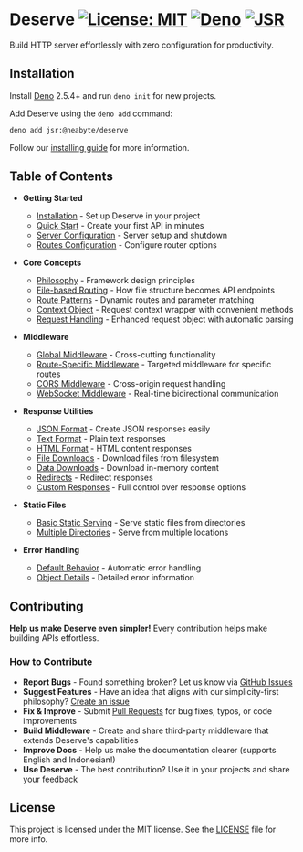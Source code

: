# Deserve [![License: MIT](https://img.shields.io/badge/License-MIT-red.svg)](LICENSE) [![Deno](https://img.shields.io/badge/Deno-2.5.4-blue)](https://deno.land) [![JSR](https://jsr.io/badges/@neabyte/deserve)](https://jsr.io/@neabyte/deserve)

Build HTTP server effortlessly with zero configuration for productivity.

## Installation

Install [Deno](https://github.com/denoland/deno_install) 2.5.4+ and run `deno init` for new projects.

Add Deserve using the `deno add` command:

```bash
deno add jsr:@neabyte/deserve
```

Follow our [installing guide](https://docs-deserve.neabyte.com/en/getting-started/installation) for more information.

## Table of Contents

- **Getting Started**
  - [Installation](https://docs-deserve.neabyte.com/en/getting-started/installation) - Set up Deserve in your project
  - [Quick Start](https://docs-deserve.neabyte.com/en/getting-started/quick-start) - Create your first API in minutes
  - [Server Configuration](https://docs-deserve.neabyte.com/en/getting-started/server-configuration) - Server setup and shutdown
  - [Routes Configuration](https://docs-deserve.neabyte.com/en/getting-started/routes-configuration) - Configure router options

- **Core Concepts**
  - [Philosophy](https://docs-deserve.neabyte.com/en/core-concepts/philosophy) - Framework design principles
  - [File-based Routing](https://docs-deserve.neabyte.com/en/core-concepts/file-based-routing) - How file structure becomes API endpoints
  - [Route Patterns](https://docs-deserve.neabyte.com/en/core-concepts/route-patterns) - Dynamic routes and parameter matching
  - [Context Object](https://docs-deserve.neabyte.com/en/core-concepts/context-object) - Request context wrapper with convenient methods
  - [Request Handling](https://docs-deserve.neabyte.com/en/core-concepts/request-handling) - Enhanced request object with automatic parsing

- **Middleware**
  - [Global Middleware](https://docs-deserve.neabyte.com/en/middleware/global) - Cross-cutting functionality
  - [Route-Specific Middleware](https://docs-deserve.neabyte.com/en/middleware/route-specific) - Targeted middleware for specific routes
  - [CORS Middleware](https://docs-deserve.neabyte.com/en/middleware/cors) - Cross-origin request handling
  - [WebSocket Middleware](https://docs-deserve.neabyte.com/en/middleware/websocket) - Real-time bidirectional communication

- **Response Utilities**
  - [JSON Format](https://docs-deserve.neabyte.com/en/response/json) - Create JSON responses easily
  - [Text Format](https://docs-deserve.neabyte.com/en/response/text) - Plain text responses
  - [HTML Format](https://docs-deserve.neabyte.com/en/response/html) - HTML content responses
  - [File Downloads](https://docs-deserve.neabyte.com/en/response/file) - Download files from filesystem
  - [Data Downloads](https://docs-deserve.neabyte.com/en/response/data) - Download in-memory content
  - [Redirects](https://docs-deserve.neabyte.com/en/response/redirect) - Redirect responses
  - [Custom Responses](https://docs-deserve.neabyte.com/en/response/custom) - Full control over response options

- **Static Files**
  - [Basic Static Serving](https://docs-deserve.neabyte.com/en/static-file/basic) - Serve static files from directories
  - [Multiple Directories](https://docs-deserve.neabyte.com/en/static-file/multiple) - Serve from multiple locations

- **Error Handling**
  - [Default Behavior](https://docs-deserve.neabyte.com/en/error-handling/default-behavior) - Automatic error handling
  - [Object Details](https://docs-deserve.neabyte.com/en/error-handling/object-details) - Detailed error information

## Contributing

**Help us make Deserve even simpler!** Every contribution helps make building APIs effortless.

### How to Contribute

- **Report Bugs** - Found something broken? Let us know via [GitHub Issues](https://github.com/NeaByteLab/Deserve/issues)
- **Suggest Features** - Have an idea that aligns with our simplicity-first philosophy? [Create an issue](https://github.com/NeaByteLab/Deserve/issues/new)
- **Fix & Improve** - Submit [Pull Requests](https://github.com/NeaByteLab/Deserve/pulls) for bug fixes, typos, or code improvements
- **Build Middleware** - Create and share third-party middleware that extends Deserve's capabilities
- **Improve Docs** - Help us make the documentation clearer (supports English and Indonesian!)
- **Use Deserve** - The best contribution? Use it in your projects and share your feedback

## License

This project is licensed under the MIT license. See the [LICENSE](LICENSE) file for more info.
